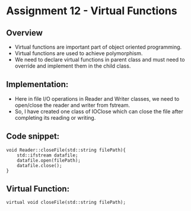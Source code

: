 # Assignment 12 - Virtual Functions
## Overview
* Virtual functions are important part of object oriented programming.
* Virtual functions are used to achieve polymorphism.
* We need to declare virtual functions in parent class and must need to override and implement them in the child class.

## Implementation:
* Here in file I/O operations in Reader and Writer classes, we need to open/close the reader and writer from fstream.
* So, I have created one class of IOClose which can close the file after completing its reading or writing.

## Code snippet:
```
void Reader::closeFile(std::string filePath){
    std::ifstream datafile;
    datafile.open(filePath);
    datafile.close();
}
```
## Virtual Function:
```
virtual void closeFile(std::string filePath);
```
